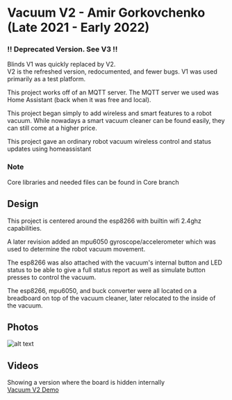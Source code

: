 # Vacuum V2 - Amir Gorkovchenko (Late 2021 - Early 2022)

### !! Deprecated Version. See V3 !!

Blinds V1 was quickly replaced by V2.\
V2 is the refreshed version, redocumented, and fewer bugs.
V1 was used primarily as a test platform.

This project works off of an MQTT server. The MQTT server we used was Home Assistant (back when it was free and local).

This project began simply to add wireless and smart features to a robot vacuum.
While nowadays a smart vacuum cleaner can be found easily, they can still come at a higher price.

This project gave an ordinary robot vacuum wireless control and status updates using homeassistant

### Note
Core libraries and needed files can be found in Core branch

## Design
This project is centered around the esp8266 with builtin wifi 2.4ghz capabilities.

A later revision added an mpu6050 gyroscope/accelerometer which was used to determine the robot vacuum movement.

The esp8266 was also attached with the vacuum's internal button and LED status to be able to give a full status report as well as simulate button presses to control the vacuum.

The esp8266, mpu6050, and buck converter were all located on a breadboard on top of the vacuum cleaner, later relocated to the inside of the vacuum.

## Photos
![alt text](image-1.png)

## Videos
Showing a version where the board is hidden internally \
[Vacuum V2 Demo](https://youtube.com/shorts/B811tByo_kI?feature=share)